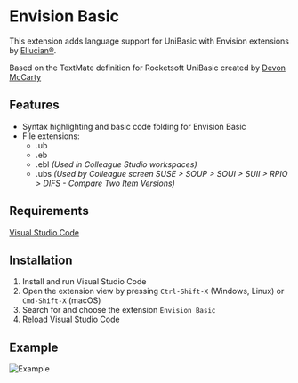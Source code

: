 # Envision Basic

This extension adds language support for UniBasic with Envision extensions by [Ellucian&reg;](http://www.ellucian.com/).  

Based on the TextMate definition for Rocketsoft UniBasic created by [Devon McCarty](https://github.com/mrdevon/RocketUnidata)

## Features

- Syntax highlighting and basic code folding for Envision Basic
- File extensions:
  - .ub
  - .eb
  - .ebl *(Used in Colleague Studio workspaces)*
  - .ubs *(Used by Colleague screen SUSE > SOUP > SOUI > SUII > RPIO > DIFS - Compare Two Item Versions)*

## Requirements

[Visual Studio Code](https://code.visualstudio.com/)

## Installation

1. Install and run Visual Studio Code
2. Open the extension view by pressing `Ctrl-Shift-X` (Windows, Linux) or `Cmd-Shift-X` (macOS)
3. Search for and choose the extension `Envision Basic`
4. Reload Visual Studio Code
## Example
![Example](images/example.png)
